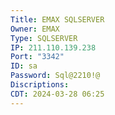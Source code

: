 ```yaml
---
Title: EMAX SQLSERVER
Owner: EMAX
Type: SQLSERVER
IP: 211.110.139.238
Port: "3342"
ID: sa
Password: Sql@2210!@
Discriptions: 
CDT: 2024-03-28 06:25
---
```

